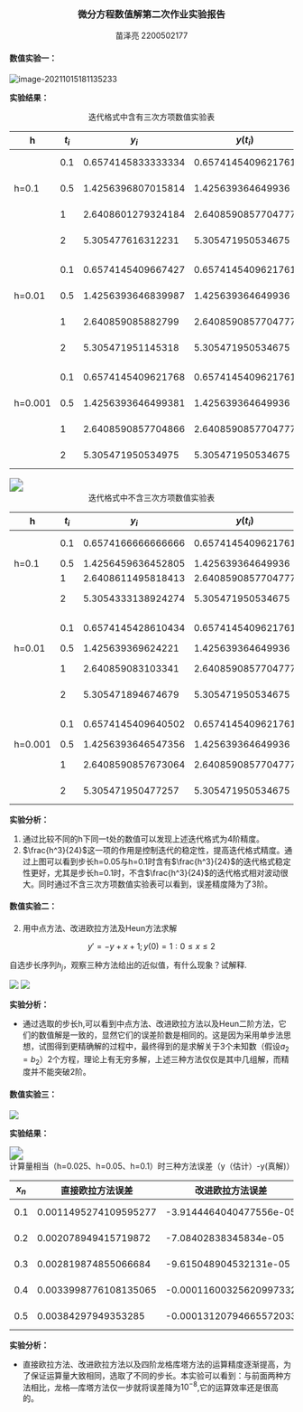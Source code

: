 ### <center> 微分方程数值解第二次作业实验报告</center>

<center>苗泽亮   2200502177</center>

#### 数值实验一：

![image-20211015181135233](C:\Users\miaoz\AppData\Roaming\Typora\typora-user-images\image-20211015181135233.png)

**实验结果：**


<center>迭代格式中含有三次方项数值实验表</center>

| h       | $t_i$ | $y_i$              | $y(t_i)$           | $y_i-y(t_i)$           |
| ------- | ----- | ------------------ | ------------------ | ---------------------- |
|         | 0.1   | 0.6574145833333334 | 0.6574145409621761 | 4.237115724947671e-08  |
| h=0.1   | 0.5   | 1.4256396807015814 | 1.425639364649936  | 3.1605164552139797e-07 |
|         | 1     | 2.6408601279324184 | 2.6408590857704777 | 1.0421619416334238e-06 |
|         | 2     | 5.305477616312231  | 5.305471950534675  | 5.665777555563523e-06  |
|         |       |                    |                    |                        |
|         | 0.1   | 0.6574145409667427 | 0.6574145409621761 | 4.566569344888194e-12  |
| h=0.01  | 0.5   | 1.4256393646839987 | 1.425639364649936  | 3.406230852931458e-11  |
|         | 1     | 2.640859085882799  | 2.6408590857704777 | 1.1231948704448769e-10 |
|         | 2     | 5.305471951145318  | 5.305471950534675  | 6.106404271122301e-10  |
|         |       |                    |                    |                        |
|         | 0.1   | 0.6574145409621768 | 0.6574145409621761 | 4.440892098500626e-16  |
| h=0.001 | 0.5   | 1.4256393646499381 | 1.425639364649936  | 1.3322676295501878e-15 |
|         | 1     | 2.6408590857704866 | 2.6408590857704777 | 7.105427357601002e-15  |
|         | 2     | 5.305471950534975  | 5.305471950534675  | 5.524469770534779e-13  |

<img src="D:\cnu\course\Differential_Equation\homework\2\error.png" style="zoom: 150%;" />

<center>迭代格式中不含三次方项数值实验表</center>

| h       | $t_i$ | $y_i$              | $y(t_i)$           | $y_i-y(t_i)$            |
| ------- | ----- | ------------------ | ------------------ | ----------------------- |
|         | 0.1   | 0.6574166666666666 | 0.6574145409621761 | 2.1257044905409472e-06  |
| h=0.1   | 0.5   | 1.4256459636452805 | 1.425639364649936  | 6.598995344608838e-06   |
|         | 1     | 2.6408611495818413 | 2.6408590857704777 | 2.063811364472201e-06   |
|         | 2     | 5.3054333138924274 | 5.305471950534675  | -3.8636642248235376e-05 |
|         |       |                    |                    |                         |
|         | 0.1   | 0.6574145428610434 | 0.6574145409621761 | 1.8988672856323774e-09  |
| h=0.01  | 0.5   | 1.425639369624221  | 1.425639364649936  | 4.974284761871672e-09   |
|         | 1     | 2.640859083103341  | 2.6408590857704777 | -2.6671385100485168e-09 |
|         | 2     | 5.305471894674679  | 5.305471950534675  | -5.5859998404628186e-08 |
|         |       |                    |                    |                         |
|         | 0.1   | 0.6574145409640502 | 0.6574145409621761 | 1.8738344209623392e-12  |
| h=0.001 | 0.5   | 1.4256393646547356 | 1.425639364649936  | 4.798828001639777e-12   |
|         | 1     | 2.6408590857673064 | 2.6408590857704777 | -3.1730174043786974e-12 |
|         | 2     | 5.305471950477257  | 5.305471950534675  | -5.716582762715916e-11  |

**实验分析：**

1. 通过比较不同的h下同一t处的数值可以发现上述迭代格式为4阶精度。
2. $\frac{h^3}{24}$这一项的作用是控制迭代的稳定性，提高迭代格式精度。通过上图可以看到步长h=0.05与h=0.1时含有$\frac{h^3}{24}$的迭代格式稳定性更好，尤其是步长h=0.1时，不含$\frac{h^3}{24}$的迭代格式相对波动很大。同时通过不含三次方项数值实验表可以看到，误差精度降为了3阶。

#### 数值实验二：

2. 用中点方法、改进欧拉方法及Heun方法求解

$$
y'=-y +x+1; y(0)=1:0\leq x\leq2
$$

自选步长序列$h_j$，观察三种方法给出的近似值，有什么现象？试解释.

<img src="D:\cnu\course\Differential_Equation\homework\2\errorh=0.1.png"  />

<img src="D:\cnu\course\Differential_Equation\homework\2\h=0.01.png"  />

**实验分析：**

- 通过选取的步长h,可以看到中点方法、改进欧拉方法以及Heun二阶方法，它们的数值解是一致的，显然它们的误差阶数是相同的。这是因为采用单步法思想，试图得到更精确解的过程中，最终得到的是求解关于3个未知数（假设$a_2=b_2$）2个方程，理论上有无穷多解，上述三种方法仅仅是其中几组解，而精度并不能突破2阶。

#### 数值实验三：

![](D:\cnu\course\Differential_Equation\homework\2\3.JPG)

**实验结果：**

<img src="D:\cnu\course\Differential_Equation\homework\2\3_err.png" style="zoom:150%;" />

<center>计算量相当（h=0.025、h=0.05、h=0.1）时三种方法误差（y（估计）-y(真解)）</center>

| $x_n$ | 直接欧拉方法误差      | 改进欧拉方法误差        | 四阶龙格库塔误差        |
| ----- | --------------------- | ----------------------- | ----------------------- |
| 0.1   | 0.0011495274109595277 | -3.9144464040477556e-05 | -8.196404048532724e-08  |
| 0.2   | 0.002078949415719872  | -7.08402838345834e-05   | -1.483282681680187e-07  |
| 0.3   | 0.002819874855066684  | -9.615048904532131e-05  | -2.013194598249335e-07  |
| 0.4   | 0.0033998776108135065 | -0.00011600325620997332 | -2.428818512978381e-07  |
| 0.5   | 0.00384297949353285   | -0.00013120794665572033 | -2.7471074648399707e-07 |

**实验分析：**

- 直接欧拉方法、改进欧拉方法以及四阶龙格库塔方法的运算精度逐渐提高，为了保证运算量大致相同，选取了不同的步长。本实验可以看到：与前面两种方法相比，龙格—库塔方法仅一步就将误差降为$10^{-8}$,它的运算效率还是很高的。

